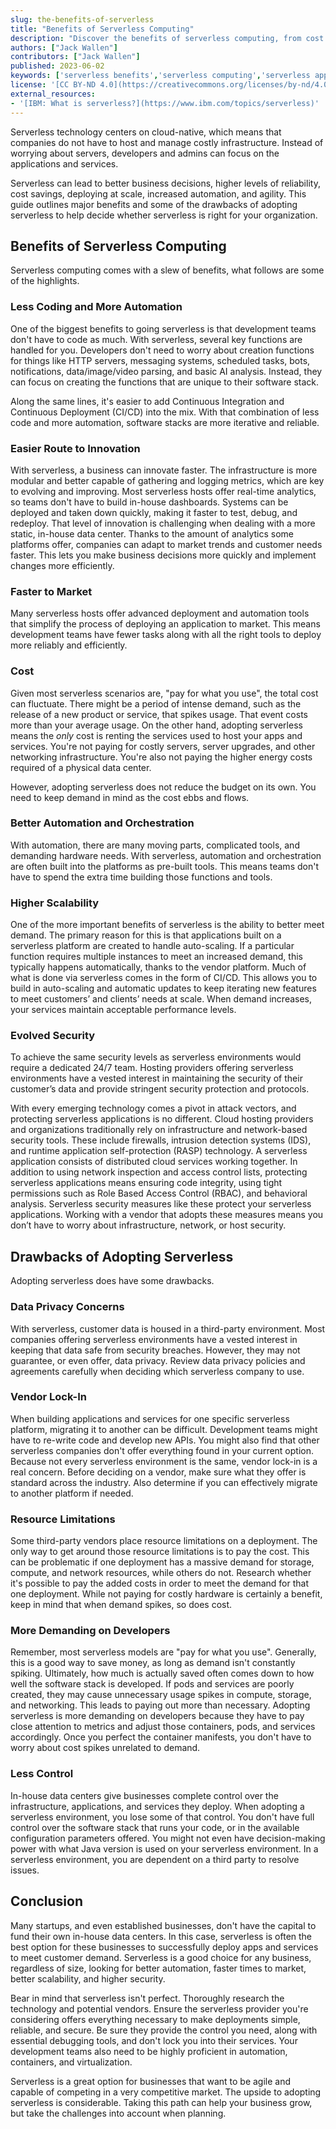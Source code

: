 ```yaml
---
slug: the-benefits-of-serverless
title: "Benefits of Serverless Computing"
description: "Discover the benefits of serverless computing, from cost savings and scalability to reduced maintenance and better security."
authors: ["Jack Wallen"]
contributors: ["Jack Wallen"]
published: 2023-06-02
keywords: ['serverless benefits','serverless computing','serverless applications','reduce operational costs','increase productivity','serverless benefits','serverless web applications','backend services']
license: '[CC BY-ND 4.0](https://creativecommons.org/licenses/by-nd/4.0)'
external_resources:
- '[IBM: What is serverless?](https://www.ibm.com/topics/serverless)'
---
```


Serverless technology centers on cloud-native, which means that companies do not have to host and manage costly infrastructure. Instead of worrying about servers, developers and admins can focus on the applications and services.

Serverless can lead to better business decisions, higher levels of reliability, cost savings, deploying at scale, increased automation, and agility. This guide outlines major benefits and some of the drawbacks of adopting serverless to help decide whether serverless is right for your organization.

## Benefits of Serverless Computing

Serverless computing comes with a slew of benefits, what follows are some of the highlights.

### Less Coding and More Automation

One of the biggest benefits to going serverless is that development teams don't have to code as much. With serverless, several key functions are handled for you. Developers don't need to worry about creation functions for things like HTTP servers, messaging systems, scheduled tasks, bots, notifications, data/image/video parsing, and basic AI analysis. Instead, they can focus on creating the functions that are unique to their software stack.

Along the same lines, it's easier to add Continuous Integration and Continuous Deployment (CI/CD) into the mix. With that combination of less code and more automation, software stacks are more iterative and reliable.

### Easier Route to Innovation

With serverless, a business can innovate faster. The infrastructure is more modular and better capable of gathering and logging metrics, which are key to evolving and improving. Most serverless hosts offer real-time analytics, so teams don't have to build in-house dashboards. Systems can be deployed and taken down quickly, making it faster to test, debug, and redeploy. That level of innovation is challenging when dealing with a more static, in-house data center. Thanks to the amount of analytics some platforms offer, companies can adapt to market trends and customer needs faster. This lets you make business decisions more quickly and implement changes more efficiently.

### Faster to Market

Many serverless hosts offer advanced deployment and automation tools that simplify the process of deploying an application to market. This means development teams have fewer tasks along with all the right tools to deploy more reliably and efficiently.

### Cost

Given most serverless scenarios are, "pay for what you use", the total cost can fluctuate. There might be a period of intense demand, such as the release of a new product or service, that spikes usage. That event costs more than your average usage. On the other hand, adopting serverless means the *only* cost is renting the services used to host your apps and services. You're not paying for costly servers, server upgrades, and other networking infrastructure. You're also not paying the higher energy costs required of a physical data center.

However, adopting serverless does not reduce the budget on its own. You need to keep demand in mind as the cost ebbs and flows.

### Better Automation and Orchestration

With automation, there are many moving parts, complicated tools, and demanding hardware needs. With serverless, automation and orchestration are often built into the platforms as pre-built tools. This means teams don't have to spend the extra time building those functions and tools.

### Higher Scalability

One of the more important benefits of serverless is the ability to better meet demand. The primary reason for this is that applications built on a serverless platform are created to handle auto-scaling. If a particular function requires multiple instances to meet an increased demand, this typically happens automatically, thanks to the vendor platform. Much of what is done via serverless comes in the form of CI/CD. This allows you to build in auto-scaling and automatic updates to keep iterating new features to meet customers’ and clients’ needs at scale. When demand increases, your services maintain acceptable performance levels.

### Evolved Security

To achieve the same security levels as serverless environments would require a dedicated 24/7 team. Hosting providers offering serverless environments have a vested interest in maintaining the security of their customer’s data and provide stringent security protection and protocols.

With every emerging technology comes a pivot in attack vectors, and protecting serverless applications is no different. Cloud hosting providers and organizations traditionally rely on infrastructure and network-based security tools. These include firewalls, intrusion detection systems (IDS), and runtime application self-protection (RASP) technology. A serverless application consists of distributed cloud services working together. In addition to using network inspection and access control lists, protecting serverless applications means ensuring code integrity, using tight permissions such as Role Based Access Control (RBAC), and behavioral analysis. Serverless security measures like these protect your serverless applications. Working with a vendor that adopts these measures means you don’t have to worry about infrastructure, network, or host security.

## Drawbacks of Adopting Serverless

Adopting serverless does have some drawbacks.

### Data Privacy Concerns

With serverless, customer data is housed in a third-party environment. Most companies offering serverless environments have a vested interest in keeping that data safe from security breaches. However, they may not guarantee, or even offer, data privacy. Review data privacy policies and agreements carefully when deciding which serverless company to use.

### Vendor Lock-In

When building applications and services for one specific serverless platform, migrating it to another can be difficult. Development teams might have to re-write code and develop new APIs. You might also find that other serverless companies don't offer everything found in your current option. Because not every serverless environment is the same, vendor lock-in is a real concern. Before deciding on a vendor, make sure what they offer is standard across the industry. Also determine if you can effectively migrate to another platform if needed.

### Resource Limitations

Some third-party vendors place resource limitations on a deployment. The only way to get around those resource limitations is to pay the cost. This can be problematic if one deployment has a massive demand for storage, compute, and network resources, while others do not. Research whether it's possible to pay the added costs in order to meet the demand for that one deployment. While not paying for costly hardware is certainly a benefit, keep in mind that when demand spikes, so does cost.

### More Demanding on Developers

Remember, most serverless models are "pay for what you use". Generally, this is a good way to save money, as long as demand isn't constantly spiking. Ultimately, how much is actually saved often comes down to how well the software stack is developed. If pods and services are poorly created, they may cause unnecessary usage spikes in compute, storage, and networking. This leads to paying out more than necessary. Adopting serverless is more demanding on developers because they have to pay close attention to metrics and adjust those containers, pods, and services accordingly. Once you perfect the container manifests, you don't have to worry about cost spikes unrelated to demand.

### Less Control

In-house data centers give businesses complete control over the infrastructure, applications, and services they deploy. When adopting a serverless environment, you lose some of that control. You don't have full control over the software stack that runs your code, or in the available configuration parameters offered. You might not even have decision-making power with what Java version is used on your serverless environment. In a serverless environment, you are dependent on a third party to resolve issues.

## Conclusion

Many startups, and even established businesses, don't have the capital to fund their own in-house data centers. In this case, serverless is often the best option for these businesses to successfully deploy apps and services to meet customer demand. Serverless is a good choice for any business, regardless of size, looking for better automation, faster times to market, better scalability, and higher security.

Bear in mind that serverless isn't perfect. Thoroughly research the technology and potential vendors. Ensure the serverless provider you're considering offers everything necessary to make deployments simple, reliable, and secure. Be sure they provide the control you need, along with essential debugging tools, and don't lock you into their services. Your development teams also need to be highly proficient in automation, containers, and virtualization.

Serverless is a great option for businesses that want to be agile and capable of competing in a very competitive market. The upside to adopting serverless is considerable. Taking this path can help your business grow, but take the challenges into account when planning.
